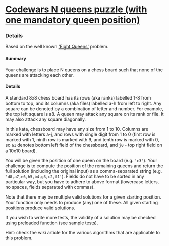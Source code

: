 # [Codewars N queens puzzle (with one mandatory queen position)](https://www.codewars.com/kata/561bed6a31daa8df7400000e)

### Details
Based on the well known ['Eight Queens'](https://en.wikipedia.org/wiki/Eight_queens_puzzle) problem.

#### Summary
Your challenge is to place N queens on a chess board such that none of the queens are attacking each other.

#### Details
A standard 8x8 chess board has its rows (aka ranks) labelled 1-8 from bottom to top, and its columns (aka files) labelled a-h from left to right. Any square can be denoted by a combination of letter and number. For example, the top left square is a8. A queen may attack any square on its rank or file. It may also attack any square diagonally.

In this kata, chessboard may have any size from 1 to 10. Columns are marked with letters a-j, and rows with single digit from 1 to 0 (first row is marked with 1, ninth row is marked with 9, and tenth row is marked with 0, so `a1` denotes bottom left field of the chessboard, and `j0` - top right field on a 10x10 board).

You will be given the position of one queen on the board (e.g. `'c3'`). Your challenge is to compute the position of the remaining queens and return the full solution (including the original input) as a comma-separated string (e.g. `'d8,a7,e6,h5,b4,g3,c2,f1'`). Fields do not have to be sorted in any particular way, but you have to adhere to above format (lowercase letters, no spaces, fields separated with commas).

Note that there may be multiple valid solutions for a given starting position. Your function only needs to produce (any) one of these. All given starting positions produce valid solutions.

If you wish to write more tests, the validity of a solution may be checked using preloaded function (see sample tests).

Hint: check the wiki article for the various algorithms that are applicable to this problem.